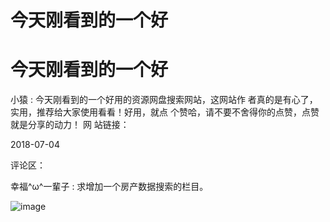 # 今天刚看到的一个好

# 今天刚看到的一个好

小猿 : 今天刚看到的一个好用的资源网盘搜索网站，这网站作 者真的是有心了，实用，推荐给大家使用看看！好用，就点 个赞哈，请不要不舍得你的点赞，点赞就是分享的动力！ 网 站链接：

2018-07-04

评论区：

幸福^ω^一輩子 : 求增加一个房产数据搜索的栏目。

![image](img/Image_122.png)